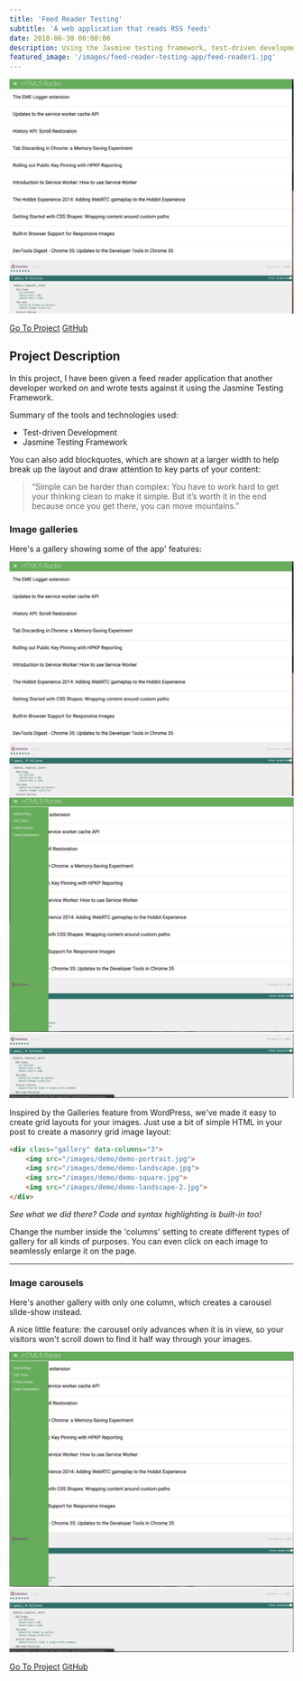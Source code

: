 ```yaml
---
title: 'Feed Reader Testing'
subtitle: 'A web application that reads RSS feeds'
date: 2018-06-30 00:00:00
description: Using the Jasmine testing framework, test-driven development techniques were used here to write tests against a pre-existing RSS feed reader application. 
featured_image: '/images/feed-reader-testing-app/feed-reader1.jpg'
---
```


![](/images/feed-reader-testing-app/feed-reader1.jpg)

<a href="https://github.com/amar086/frontend-nanodegree-feedreader" class="button button--large">Go To Project</a>
<a href="https://github.com/amar086/frontend-nanodegree-feedreader" class="button button--large">GitHub</a>

## Project Description

In this project, I have been given a feed reader application that another developer worked on and wrote tests against it using the Jasmine Testing Framework.

Summary of the tools and technologies used:

* Test-driven Development
* Jasmine Testing Framework


You can also add blockquotes, which are shown at a larger width to help break up the layout and draw attention to key parts of your content:

> “Simple can be harder than complex: You have to work hard to get your thinking clean to make it simple. But it’s worth it in the end because once you get there, you can move mountains.”



### Image galleries

Here's a gallery showing some of the app' features:

<div class="gallery" data-columns="3">
	<img src="/images/feed-reader-testing-app/feed-reader1.jpg">
	<img src="/images/feed-reader-testing-app/feed-reader2.jpg">
	<img src="/images/feed-reader-testing-app/feed-reader3.jpg">
</div>

Inspired by the Galleries feature from WordPress, we've made it easy to create grid layouts for your images. Just use a bit of simple HTML in your post to create a masonry grid image layout:

```html
<div class="gallery" data-columns="3">
    <img src="/images/demo/demo-portrait.jpg">
    <img src="/images/demo/demo-landscape.jpg">
    <img src="/images/demo/demo-square.jpg">
    <img src="/images/demo/demo-landscape-2.jpg">
</div>
```

*See what we did there? Code and syntax highlighting is built-in too!*

Change the number inside the 'columns' setting to create different types of gallery for all kinds of purposes. You can even click on each image to seamlessly enlarge it on the page.

---

### Image carousels

Here's another gallery with only one column, which creates a carousel slide-show instead.

A nice little feature: the carousel only advances when it is in view, so your visitors won't scroll down to find it half way through your images.

<div class="gallery" data-columns="1">
	<img src="/images/feed-reader-testing-app/feed-reader2.jpg">
	<img src="/images/feed-reader-testing-app/feed-reader3.jpg">
</div>


<a href="https://github.com/amar086/frontend-nanodegree-feedreader" class="button button--large">Go To Project</a>
<a href="https://github.com/amar086/frontend-nanodegree-feedreader" class="button button--large">GitHub</a>